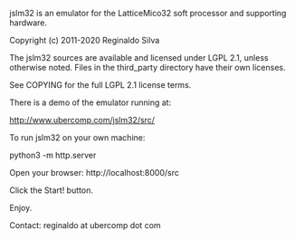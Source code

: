 jslm32 is an emulator for the LatticeMico32 soft processor and
supporting hardware.

Copyright (c) 2011-2020 Reginaldo Silva

The jslm32 sources are available and licensed under LGPL 2.1, unless
otherwise noted. Files in the third_party directory
have their own licenses.


See COPYING for the full LGPL 2.1 license terms.


There is a demo of the emulator running at:

http://www.ubercomp.com/jslm32/src/

To run jslm32 on your own machine:

python3 -m http.server

Open your browser:
http://localhost:8000/src

Click the Start! button.

Enjoy.

Contact: reginaldo at ubercomp dot com

